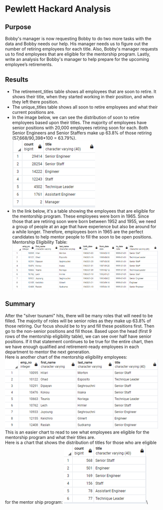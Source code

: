# Pewlett Hackard Analysis
## Purpose
Bobby's manager is now requesting Bobby to do two more tasks with the data and Bobby needs our help. His manager needs us to figure out the number of retiring employees for each title. Also, Bobby's manager requests us to find employees that are eligible for the mentorship program. Lastly, write an analysis for Bobby's manager to help prepare for the upcoming employee’s retirements.
## Results
- The retirement_titles table shows all employees that are soon to retire. It shows their title, when they started working in their position, and when they left there position.
- The unique_titles table shows all soon to retire employees and what their current positions are.
- In the image below, we can see the distribution of soon to retire employees based upon their titles. The majority of employees have senior positions with 20,000 employees retiring soon for each. Both Senior Engineers and Senior Staffers make up 63.8% of those retiring (57,668/90,398*100 = 63.79%).\
![Retiring Titles](Images/retiring_titles.PNG)
- In the link below, it's a table showing the employees that are eligible for the mentorship program. These employees were born in 1965. Since those that are retiring soon were born between 1952 and 1955, we need a group of people at an age that have experience but also be around for a while longer. Therefore, employees born in 1965 are the perfect candidates to help mentor people to fill the soon to be open positions.
Mentorship Eligibility Table: ![Mentorship Eligibility](Images/mentorship_eligibilty.PNG)
## Summary
After the "silver tsunami" hits, there will be many roles that will need to be filled. The majority of roles will be senior roles as they make up 63.8% of those retiring. Our focus should be to try and fill these positions first. Then go to the non-senior positions and fill those. Based upon the head (first 9 rows of the mentorship eligibility table), we can see over half have senior positions. If it that statement continues to be true for the entire chart, then we have enough qualified and retirement-ready employees in each department to mentor the next generation.\
Here is another chart of the mentorship eligibility employees:
![Mentorship Employees](Images/mentorship_emp.PNG)\
This is an easier chart to read to see what employees are eligible for the mentorship program and what their titles are.\
Here is a chart that shows the distribution of titles for those who are eligible for the mentor ship program:
![Mentorship Titles](Images/mentorship_titles.PNG)\
